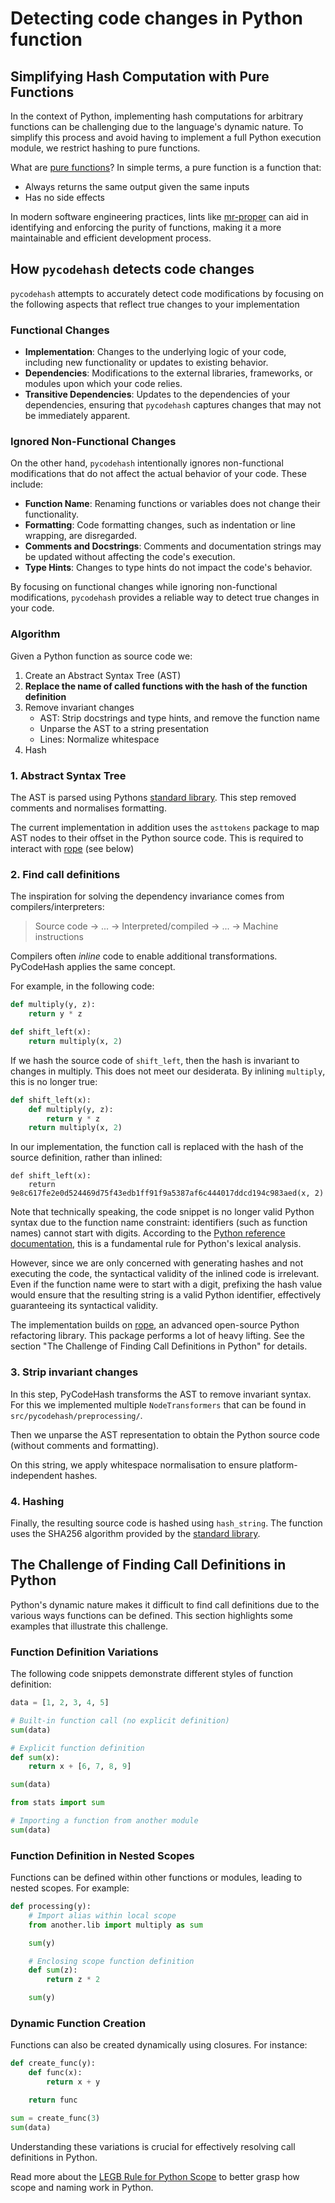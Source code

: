 # Detecting code changes in Python function

## Simplifying Hash Computation with Pure Functions

In the context of Python, implementing hash computations for arbitrary
functions can be challenging due to the language's dynamic nature. To
simplify this process and avoid having to implement a full Python
execution module, we restrict hashing to pure functions.

What are [pure functions]? In simple terms, a pure function is a function
that:

* Always returns the same output given the same inputs
* Has no side effects

In modern software engineering practices, lints like [mr-proper] can aid
in identifying and enforcing the purity of functions, making it a more
maintainable and efficient development process.

## How `pycodehash` detects code changes

`pycodehash` attempts to accurately detect code modifications by focusing on the
following aspects that reflect true changes to your implementation

### Functional Changes

* **Implementation**: Changes to the underlying logic of your code,
including new functionality or updates to existing behavior.
* **Dependencies**: Modifications to the external libraries, frameworks,
or modules upon which your code relies.
* **Transitive Dependencies**: Updates to the dependencies of your
dependencies, ensuring that `pycodehash` captures changes that may not be
immediately apparent.

### Ignored Non-Functional Changes

On the other hand, `pycodehash` intentionally ignores non-functional
modifications that do not affect the actual behavior of your code. These
include:

* **Function Name**: Renaming functions or variables does not change their
functionality.
* **Formatting**: Code formatting changes, such as indentation or line
wrapping, are disregarded.
* **Comments and Docstrings**: Comments and documentation strings may be
updated without affecting the code's execution.
* **Type Hints**: Changes to type hints do not impact the code's behavior.

By focusing on functional changes while ignoring non-functional
modifications, `pycodehash` provides a reliable way to detect true changes
in your code.

### Algorithm

Given a Python function as source code we:

1. Create an Abstract Syntax Tree (AST)
2. **Replace the name of called functions with the hash of the function definition**
3. Remove invariant changes
    * AST: Strip docstrings and type hints, and remove the function name
    * Unparse the AST to a string presentation
    * Lines: Normalize whitespace
4. Hash

### 1. Abstract Syntax Tree

The AST is parsed using Pythons [standard library](https://docs.python.org/3/library/ast.html).
This step removed comments and normalises formatting.

The current implementation in addition uses the `asttokens` package to map AST nodes to their offset in the Python source code.
This is required to interact with [rope] (see below)

### 2. Find call definitions

The inspiration for solving the dependency invariance comes from compilers/interpreters:

> Source code -> ... -> Interpreted/compiled -> ... -> Machine instructions

Compilers often _inline_ code to enable additional transformations.
PyCodeHash applies the same concept.

For example, in the following code:

```python
def multiply(y, z):
    return y * z

def shift_left(x):
    return multiply(x, 2)
```

If we hash the source code of `shift_left`, then the hash is invariant to changes in multiply. This does not meet our desiderata.
By inlining `multiply`, this is no longer true:

```python
def shift_left(x):
    def multiply(y, z):
        return y * z
    return multiply(x, 2)
```

In our implementation, the function call is replaced with the hash of the source definition, rather than inlined:

```text
def shift_left(x):
    return 9e8c617fe2e0d524469d75f43edb1ff91f9a5387af6c444017ddcd194c983aed(x, 2) 
```

Note that technically speaking, the code snippet is no longer valid Python
syntax due to the function name constraint: identifiers (such as function
names) cannot start with digits. According to the [Python reference
documentation](https://docs.python.org/3/reference/lexical_analysis.html#identifiers), this is a fundamental rule for Python's lexical analysis.

However, since we are only concerned with generating hashes and not
executing the code, the syntactical validity of the inlined code is
irrelevant. Even if the function name were to start with a digit,
prefixing the hash value would ensure that the resulting string is a valid
Python identifier, effectively guaranteeing its syntactical validity.

The implementation builds on [rope], an advanced open-source Python refactoring library.
This package performs a lot of heavy lifting.
See the section "The Challenge of Finding Call Definitions in Python" for details.

### 3. Strip invariant changes

In this step, PyCodeHash transforms the AST to remove invariant syntax.
For this we implemented multiple `NodeTransformers` that can be found in `src/pycodehash/preprocessing/`.

Then we unparse the AST representation to obtain the Python source code (without comments and formatting).

On this string, we apply whitespace normalisation to ensure platform-independent hashes.

### 4. Hashing

Finally, the resulting source code is hashed using `hash_string`.
The function uses the SHA256 algorithm provided by the [standard library](https://docs.python.org/3/library/hashlib.html).

## The Challenge of Finding Call Definitions in Python

Python's dynamic nature makes it difficult to find call definitions due to
the various ways functions can be defined. This section highlights some
examples that illustrate this challenge.

### Function Definition Variations

The following code snippets demonstrate different styles of function
definition:

```python
data = [1, 2, 3, 4, 5]

# Built-in function call (no explicit definition)
sum(data)

# Explicit function definition
def sum(x):
    return x + [6, 7, 8, 9]

sum(data)

from stats import sum

# Importing a function from another module
sum(data)
```

### Function Definition in Nested Scopes

Functions can be defined within other functions or modules, leading to
nested scopes. For example:

```python
def processing(y):
    # Import alias within local scope
    from another.lib import multiply as sum

    sum(y)

    # Enclosing scope function definition
    def sum(z):
        return z * 2

    sum(y)
```

### Dynamic Function Creation

Functions can also be created dynamically using closures. For instance:

```python
def create_func(y):
    def func(x):
        return x + y

    return func

sum = create_func(3)
sum(data)
```

Understanding these variations is crucial for effectively resolving call
definitions in Python.

Read more about the [LEGB Rule for Python Scope] to better grasp how scope and naming work in Python.

[pure functions]: https://en.wikipedia.org/wiki/Pure_function
[mr-proper]: https://github.com/best-doctor/mr_proper
[rope]: https://github.com/python-rope/rope
[LEGB Rule for Python Scope]: https://realpython.com/python-scope-legb-rule/#using-the-legb-rule-for-python-scope
